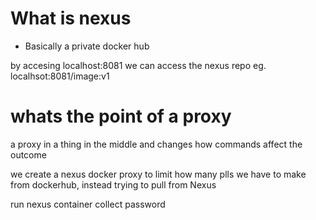 # What is nexus
- Basically a private docker hub

by accesing localhost:8081 we can access the nexus repo
eg. localhsot:8081/image:v1

# whats the point of a proxy

a proxy in a thing in the middle and changes how commands affect the outcome

we create a nexus docker proxy to limit how many plls we have to make from dockerhub, instead trying to pull from Nexus


run nexus container 
collect password

